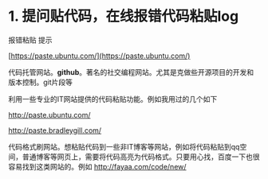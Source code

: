 # 1. 提问贴代码，在线报错代码粘贴log


报错粘贴 提示

[https://paste.ubuntu.com/](https://paste.ubuntu.com/)

代码托管网站。**github**。著名的社交编程网站。尤其是克做些开源项目的开发和版本控制。git片段等




利用一些专业的IT网站提供的代码粘贴功能。例如我用过的几个如下

http://paste.ubuntu.com/







http://paste.bradleygill.com/





代码格式刷网站。想粘贴代码到一些非IT博客等网站，例如将代码粘贴到qq空间，普通博客等网页上，需要将代码高亮为代码格式。只要用心找，百度一下也很容易找到这类网站的。例如
http://fayaa.com/code/new/

































